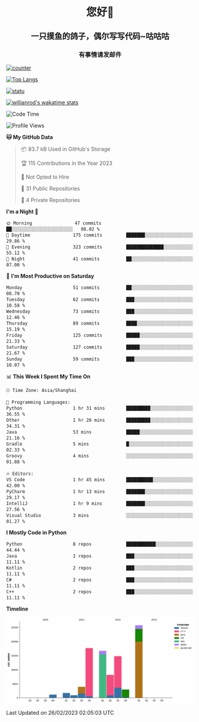 

<!--
**kitUIN/kitUIN** is a ✨ _special_ ✨ repository because its `README.md` (this file) appears on your GitHub profile.

Here are some ideas to get you started:

- 🔭 I’m currently working on ...
- 🌱 I’m currently learning ...
- 👯 I’m looking to collaborate on ...
- 🤔 I’m looking for help with ...
- 💬 Ask me about ...
- 📫 How to reach me: ...
- 😄 Pronouns: ...
- ⚡ Fun fact: ...
-->
<h1 align="center">您好👋</h1>
<h2 align="center">一只摸鱼的鸽子，偶尔写写代码~咕咕咕</h2>
<h3 align="center">有事情请发邮件</h3>

[![counter](https://count.getloli.com/get/@KitUIN?theme=rule34)](https://count.getloli.com/)

[![Top Langs](https://github-readme-stats.kituin.fun/api/top-langs/?username=kitUIN&show_icons=true&theme=gruvbox&locale=cn&layout=compact)](https://github.com/anuraghazra/github-readme-stats)  

[![statu](https://github-readme-stats.kituin.fun/api?username=kitUIN&show_icons=true&theme=gruvbox&locale=cn)](https://github.com/anuraghazra/github-readme-stats)  

[![willianrod's wakatime stats](https://github-readme-stats.kituin.fun/api/wakatime?username=kituin)](https://github.com/anuraghazra/github-readme-stats)  


<!--START_SECTION:waka-->
![Code Time](http://img.shields.io/badge/Code%20Time-912%20hrs%2031%20mins-blue)

![Profile Views](http://img.shields.io/badge/Profile%20Views-1-blue)

**🐱 My GitHub Data** 

> 📦 83.7 kB Used in GitHub's Storage 
 > 
> 🏆 115 Contributions in the Year 2023
 > 
> 🚫 Not Opted to Hire
 > 
> 📜 31 Public Repositories 
 > 
> 🔑 4 Private Repositories 
 > 
**I'm a Night 🦉** 

```text
🌞 Morning                47 commits          ██░░░░░░░░░░░░░░░░░░░░░░░   08.02 % 
🌆 Daytime                175 commits         ███████░░░░░░░░░░░░░░░░░░   29.86 % 
🌃 Evening                323 commits         ██████████████░░░░░░░░░░░   55.12 % 
🌙 Night                  41 commits          ██░░░░░░░░░░░░░░░░░░░░░░░   07.00 % 
```
📅 **I'm Most Productive on Saturday** 

```text
Monday                   51 commits          ██░░░░░░░░░░░░░░░░░░░░░░░   08.70 % 
Tuesday                  62 commits          ███░░░░░░░░░░░░░░░░░░░░░░   10.58 % 
Wednesday                73 commits          ███░░░░░░░░░░░░░░░░░░░░░░   12.46 % 
Thursday                 89 commits          ████░░░░░░░░░░░░░░░░░░░░░   15.19 % 
Friday                   125 commits         █████░░░░░░░░░░░░░░░░░░░░   21.33 % 
Saturday                 127 commits         █████░░░░░░░░░░░░░░░░░░░░   21.67 % 
Sunday                   59 commits          ███░░░░░░░░░░░░░░░░░░░░░░   10.07 % 
```


📊 **This Week I Spent My Time On** 

```text
🕑︎ Time Zone: Asia/Shanghai

💬 Programming Languages: 
Python                   1 hr 31 mins        █████████░░░░░░░░░░░░░░░░   36.55 % 
Other                    1 hr 26 mins        █████████░░░░░░░░░░░░░░░░   34.31 % 
Java                     53 mins             █████░░░░░░░░░░░░░░░░░░░░   21.16 % 
Gradle                   5 mins              █░░░░░░░░░░░░░░░░░░░░░░░░   02.33 % 
Groovy                   4 mins              ░░░░░░░░░░░░░░░░░░░░░░░░░   01.88 % 

🔥 Editors: 
VS Code                  1 hr 45 mins        ██████████░░░░░░░░░░░░░░░   42.00 % 
PyCharm                  1 hr 13 mins        ███████░░░░░░░░░░░░░░░░░░   29.17 % 
IntelliJ                 1 hr 9 mins         ███████░░░░░░░░░░░░░░░░░░   27.56 % 
Visual Studio            3 mins              ░░░░░░░░░░░░░░░░░░░░░░░░░   01.27 % 
```

**I Mostly Code in Python** 

```text
Python                   8 repos             ███████████░░░░░░░░░░░░░░   44.44 % 
Java                     2 repos             ███░░░░░░░░░░░░░░░░░░░░░░   11.11 % 
Kotlin                   2 repos             ███░░░░░░░░░░░░░░░░░░░░░░   11.11 % 
C#                       2 repos             ███░░░░░░░░░░░░░░░░░░░░░░   11.11 % 
C++                      2 repos             ███░░░░░░░░░░░░░░░░░░░░░░   11.11 % 
```



**Timeline**

![Lines of Code chart](https://raw.githubusercontent.com/kitUIN/kitUIN/main/assets/bar_graph.png)


 Last Updated on 26/02/2023 02:05:03 UTC
<!--END_SECTION:waka-->
